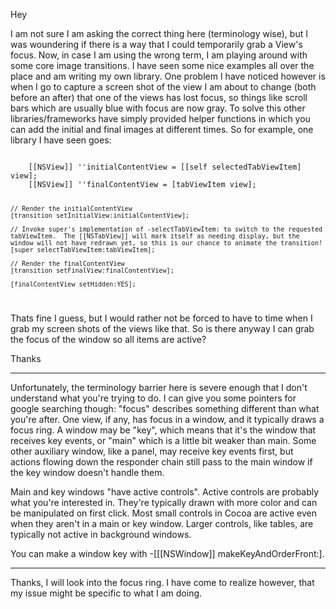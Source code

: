 Hey

I am not sure I am asking the correct thing here (terminology wise), but I was woundering if there is a way that I could temporarily grab a View's focus. Now, in case I am using the wrong term, I am playing around with some core image transitions. I have seen some nice examples all over the place and am writing my own library. One problem I have noticed however is when I go to capture a screen shot of the view I am about to change (both before an after) that one of the views has lost focus, so things like scroll bars which are usually blue with focus are now gray. To solve this other libraries/frameworks have simply provided helper functions in which you can add the initial and final images at different times. So for example, one library I have seen goes:


<code>
    [[NSView]] ''initialContentView = [[self selectedTabViewItem] view];
    [[NSView]] ''finalContentView = [tabViewItem view];

    // Render the initialContentView
    [transition setInitialView:initialContentView];

    // Invoke super's implementation of -selectTabViewItem: to switch to the requested tabViewItem.  The [[NSTabView]] will mark itself as needing display, but the window will not have redrawn yet, so this is our chance to animate the transition!
    [super selectTabViewItem:tabViewItem];

    // Render the finalContentView
    [transition setFinalView:finalContentView];

    [finalContentView setHidden:YES];
</code>


Thats fine I guess, but I would rather not be forced to have to time when I grab my screen shots of the views like that. So is there anyway I can grab the focus of the window so all items are active?

Thanks

----

Unfortunately, the terminology barrier here is severe enough that I don't understand what you're trying to do.  I can give you some pointers for google searching though:  "focus" describes something different than what you're after.  One view, if any, has focus in a window, and it typically  draws a focus ring.  A window may be "key", which means that it's the window that receives key events, or "main" which is a little bit weaker than main.  Some other auxiliary window, like a panel, may receive key events first, but actions flowing down the responder chain still pass to the main window if the key window doesn't handle them.

Main and key windows "have active controls".  Active controls are probably what you're interested in.  They're typically drawn with more color and can be manipulated on first click.  Most small controls in Cocoa are active even when they aren't in a main or key window.  Larger controls, like tables, are typically not active in background windows.

You can make a window key with -[[[NSWindow]] makeKeyAndOrderFront:].

----

Thanks, I will look into the focus ring. I have come to realize however, that my issue might be specific to what I am doing.